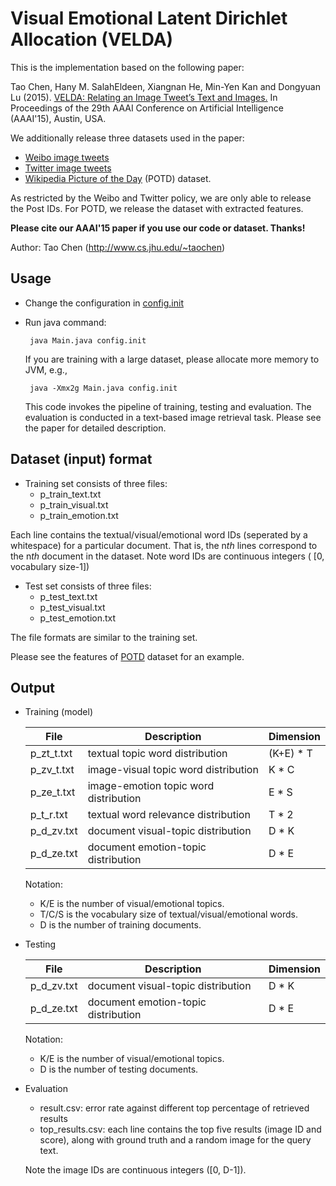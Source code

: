# Visual Emotional Latent Dirichlet Allocation (VELDA) 

This is the implementation based on the following paper:

Tao Chen, Hany M. SalahEldeen, Xiangnan He, Min-Yen Kan and Dongyuan Lu (2015). [VELDA: Relating an Image Tweet’s Text and Images.](https://www.comp.nus.edu.sg/~kanmy/papers/Chen_VELDA_Camera_Ready.pdf) In Proceedings of the 29th AAAI Conference on Artificial Intelligence (AAAI'15), Austin, USA.

 We additionally release three datasets used in the paper:
 * [Weibo image tweets](https://github.com/kite1988/velda/tree/master/dataset/Weibo)
 * [Twitter image tweets](https://github.com/kite1988/velda/tree/master/dataset/Twitter)
 * [Wikipedia Picture of the Day](https://github.com/kite1988/velda/tree/master/dataset/POTD) (POTD) dataset. 
 
 As restricted by the Weibo and Twitter policy, we are only able to release the Post IDs. For POTD, we release the dataset with extracted features.
 
 
**Please cite our AAAI'15 paper if you use our code or dataset. Thanks!** 

Author: Tao Chen (http://www.cs.jhu.edu/~taochen)


## Usage

* Change the configuration in [config.init](https://github.com/kite1988/velda/blob/master/config.init)
* Run java command:

  ``` java Main.java config.init```
  
  If you are training with a large dataset, please allocate more memory to JVM, e.g.,
  
   ``` java -Xmx2g Main.java config.init```
  
  This code invokes the pipeline of training, testing and evaluation. The evaluation is conducted in a text-based image retrieval task. Please see the paper for detailed description.
   

## Dataset (input) format
  * Training set consists of three files:
    * p_train_text.txt
    * p_train_visual.txt
    * p_train_emotion.txt
  
  Each line contains the textual/visual/emotional word IDs (seperated by a whitespace) for a particular document. That is, the n*th* lines correspond to the n*th* document in the dataset. Note word IDs are continuous integers ( [0, vocabulary size-1])

  * Test set consists of three files:
    * p_test_text.txt
    * p_test_visual.txt
    * p_test_emotion.txt
  
  The file formats are similar to the training set.

  Please see the features of [POTD](https://github.com/kite1988/velda/tree/master/dataset/POTD) dataset for an example.


## Output

  * Training (model)

    File | Description | Dimension
    ------------ | ------------- | -------------
    p_zt_t.txt | textual topic word distribution | (K+E) * T
    p_zv_t.txt | image-visual topic word distribution | K * C
    p_ze_t.txt | image-emotion topic word distribution | E * S
    p_t_r.txt  | textual word relevance distribution | T * 2
    p_d_zv.txt | document visual-topic distribution | D * K
    p_d_ze.txt | document emotion-topic distribution | D * E
    
    Notation: 
    * K/E is the number of visual/emotional topics.
    * T/C/S is the vocabulary size of textual/visual/emotional words.
    * D is the number of training documents.
  
  
  * Testing
  
    File | Description | Dimension
    ------------ | ------------- | -------------
    p_d_zv.txt | document visual-topic distribution | D * K
    p_d_ze.txt | document emotion-topic distribution | D * E

    Notation:
      * K/E is the number of visual/emotional topics.
      * D is the number of testing documents.
      
  * Evaluation
  
    * result.csv: error rate against different top percentage of retrieved results
    * top_results.csv: each line contains the top five results (image ID and score), along with ground truth and a random image for the query text.
    
    Note the image IDs are continuous integers ([0, D-1]).












